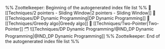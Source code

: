 %% Zoottelkeeper: Beginning of the autogenerated index file list  %%
📄 [[Techniques/2 pointers - Sliding Window|2 pointers - Sliding Window]]
📄 [[Techniques/DP Dynamic Programming|DP Dynamic Programming]]
📄 [[Techniques/Greedy algo|Greedy algo]]
📄 [[Techniques/Two-Pointer|Two-Pointer]]
🗂️ ![[Techniques/DP Dynamic Programming/@IND_DP Dynamic Programming|@IND_DP Dynamic Programming]]
%% Zoottelkeeper: End of the autogenerated index file list  %%
